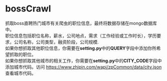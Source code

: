 # bossCrawl
抓取boss直聘热门城市有关爬虫的职位信息，最终将数据存储在mongo数据库中。  
职位信息包括职位名称，薪水，公司地点，需求（工作经验或工作时长），学历要求，公司名称，公司类型，融资阶段，公司规模.  
如果你想抓取其他职位信息，你需要在**setting.py**中的**QUERY**字段中添加你所希望抓取的职位。  
如果你想抓取其他城市的相关工作，你需要在**setting.py**中的**CITY_CODE**字段中添加城市代码。访问 https://www.zhipin.com/wapi/zpCommon/data/city.json 查看城市代码。

